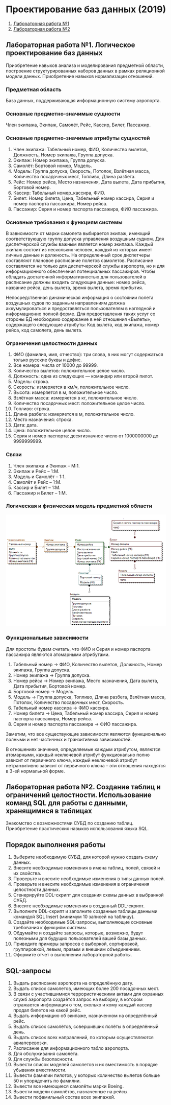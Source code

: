 # Проектирование баз данных (2019)

1. [Лабораторная работа №1](#lab1)
2. [Лабораторная работа №2](#lab2)

## Лабораторная работа №1. Логическое проектирование баз данных <a name="lab1"></a>
Приобретение навыков анализа и моделирования предметной области, построение структурированных наборов данных в рамках реляционной модели данных. Приобретение навыков нормализации отношений.
### Предметная область
База данных, поддерживающая информационную систему аэропорта.
### Основные предметно-значимые сущности
Член экипажа, Экипаж, Самолёт, Рейс, Кассир, Билет, Пассажир.
### Основные предметно-значимые атрибуты сущностей
1. Член экипажа: Табельный номер, ФИО, Количество вылетов, Должность, Номер экипажа, Группа допуска.
2. Экипаж: Номер экипажа, Группа допуска.
3. Самолёт: Бортовой номер, Модель.
4. Модель: Группа допуска, Скорость, Потолок, Взлётная масса, Количество посадочных мест, Топливо, Длина разбега.
5. Рейс: Номер рейса, Место назначения, Дата вылета, Дата прибытия, Бортовой номер.
6. Кассир: Табельный номер_кассира, ФИО.
7. Билет: Номер билета, Цена, Табельный номер кассира, Серия и номер паспорта пассажира, Номер рейса.
8. Пассажир: Серия и номер паспорта пассажира, ФИО пассажира.
### Основные требования к функциям системы
В зависимости от марки самолета выбирается экипаж, имеющий соответствующую группу допуска управления воздушным судном. Для диспетчерской службы важным является номер экипажа. Каждый экипаж состоит из нескольких человек, каждый из которых имеет личные данные и должность. На определенный срок диспетчеры составляют плановое расписание полетов самолетов. Расписание составляется не только для диспетчерской службы аэропорта, но и для информационного обеспечения потенциальных пассажиров. Чтобы обладать достаточной информативностью для пользователей в расписание должны входить следующие данные: номер рейса, название рейса, день вылета, время вылета, время прибытия.

Непосредственная динамическая информация о состоянии полета воздушных судов по заданным направлениям должна аккумулироваться и предоставляться пользователям в наглядной и информационно полной форме. Для предоставления таких услуг со стороны БД необходимо содержание в ней отношения «Вылеты», содержащего следующие атрибуты: Код вылета, код экипажа, номер рейса, код самолета, день вылета.
### Ограничения целостности данных
1. ФИО (фамилия, имя, отчество): три слова, в них могут содержаться только русские буквы и дефис.
2. Все номера: числа от 10000 до 99999.
3. Количество вылетов: положительное целое число.
4. Должность: одна из следующих — командир или второй пилот.
5. Модель: строка.
6. Скорость: измеряется в км/ч, положительное число.
7. Высота: измеряется в м, положительное число.
8. Взлётная масса: измеряется в кг, положительное число.
9. Количество посадочных мест: положительное целое число.
10. Топливо: строка.
11. Длина разбега: измеряется в м, положительное число.
12. Место назначения: строка.
13. Дата: дата.
14. Цена: положительное целое число.
15. Серия и номер паспорта: десятизначное число от 1000000000 до 9999999999.
### Связи
1. Член экипажа и Экипаж – M:1.
2. Экипаж и Рейс – 1:M.
3. Модель и Самолёт – 1:1.
4. Самолёт и Рейс – 1:M.
5. Кассир и Билет – 1:M.
6. Пассажир и Билет – 1:M.
### Логическая и физическая модель предметной области
<img src="/images/Рисунок 1 – Логическая и физическая модель предметной области.png" alt="Рисунок 1 – Логическая и физическая модель предметной области"/>

### Функциональные зависимости
Для простоты будем считать, что ФИО и Серия и номер паспорта пассажира являются атомарными атрибутами.
1. Табельный номер → ФИО, Количество вылетов, Должность, Номер экипажа, Группа допуска.
2. Номер экипажа → Группа допуска.
3. Номер рейса → Номер экипажа, Место назначения, Дата вылета, Дата прибытия, Бортовой номер.
4. Бортовой номер → Модель.
5. Модель → Группа допуска, Топливо, Длина разбега, Взлётная масса, Потолок, Количество посадочных мест, Скорость.
6. Табельный номер кассира → ФИО кассира.
7. Номер билета → Цена, Табельный номер кассира, Серия и номер паспорта пассажира, Номер рейса.
8. Серия и номер паспорта пассажира → ФИО пассажира.

Заметим, что все существующие зависимости являются функционально полными и нет частичных и транзитивных зависимостей.

В отношениях значения, определяемые каждым атрибутом, являются атомарными, каждый неключевой атрибут функционально полно зависит от первичного ключа, каждый неключевой атрибут нетранзитивно зависит от первичного ключа – эти отношения находятся в 3-ей нормальной форме.

## Лабораторная работа №2. Создание таблиц и ограничений целостности. Использование команд SQL для работы с данными, хранящимися в таблицах <a name="lab2"></a>
Знакомство с возможностями СУБД по созданию таблиц. Приобретение практических навыков использования языка SQL.
## Порядок выполнения работы
1. Выберите необходимую СУБД, для которой нужно создать схему данных.
2. Внесите необходимые изменения в имена таблиц, полей, связей и их свойства.
3. Проверьте и внесите необходимые изменения в типы данных полей.
4. Проверьте и внесите необходимые изменения в ограничения целостности данных.
5. Сгенерируйте DDL-скрипт для создания схемы данных в выбранной СУБД.
6. Внесите необходимые изменения в созданный DDL-скрипт.
7. Выполните DDL-скрипт и заполните созданные таблицы данными командой SQL Insert (минимум 10 записей на таблицу).
8. Создайте необходимые SQL-запросы, выполняющие основные требования к функциям системы.
9. Обдумайте и создайте запросы, которые, возможно, будут полезными для будущих пользователей вашей базы данных.
10. Приведите примеры запросов с выборкой, сортировкой, группировкой, левым, правым и внешним объединением.
11. Оформите отчет о выполнении лабораторной работы.
## SQL-запросы
1. Выдать расписание аэропорта на определённую дату.
2. Выдать список самолетов, имеющих более 200 посадочных мест.
3. В связи c участившимися террористическими актами для охранных служб аэропорта создаётся запрос на выборку, в котором отражается информация о том, сколько и кому каждый кассир продал билетов на какой рейс.
4. Выдать информацию об экипаже, назначенном на определённый рейс.
5. Выдать список самолётов, совершивших полёты в определённый день.
6. Выдать список всех направлений, по которым осуществляются авиаперевозки.
7. Расписание для информационного табло аэропорта.
8. Для обслуживания самолёта.
9. Для службы безопасности.
10. Вывести список моделей самолетов и их вместимость в порядке убывания вместимости.
11. Вывести фамилии пилотов, у которых количество вылетов больше 50 и упорядочить по фамилии.
12. Вывести все имеющиеся самолёты марки Boeing.
13. Вывести модели самолётов, назначенные на рейсы.
14. Вывести пофамильный состав всех экипажей.
